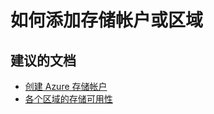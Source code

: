 <properties
    pageTitle="How to create a new storage account"
    description="如何新建存储帐户"
    service="microsoft.storage"
    resource="storageaccounts"
    authors="passaree"
    displayOrder=""
    selfHelpType="generic"
    supportTopicIds="32551649"
    resourceTags=""
    productPesIds="15629"
    cloudEnvironments="public"
/>


# <a name="how-to-add-a-storage-account-or-region"></a>如何添加存储帐户或区域

## <a name="recommended-documents"></a>**建议的文档**
- [创建 Azure 存储帐户](https://docs.microsoft.com/azure/storage/storage-create-storage-account)<br>
- [各个区域的存储可用性](https://azure.microsoft.com/regions/services/)

